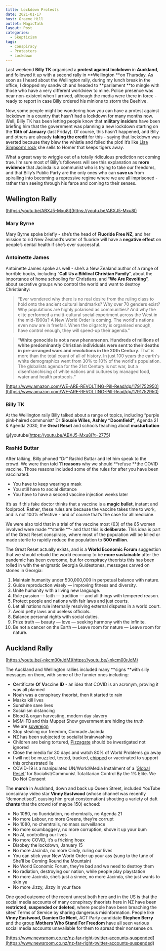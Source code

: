 ```yaml
---
title: Lockdown Protests
date: 2021-01-17
host: Graeme Hill
outlet: MagicTalk
layout: Post
categories:
  - Skepticism
tags:
  - Conspiracy
  - Protesters
  - Lockdown
---
```


Last weekend **Billy TK** organised a **protest against lockdown** in **Auckland**, and followed it up with a second rally in **Wellington **on Thursday. As soon as I heard about the Wellington rally, during my lunch break in the office, I dropped my sandwich and headed to **parliament **to mingle with those who have a very different worldview to mine. Police presence was near non-existent when I arrived, although the media were there in force - ready to report in case Billy ordered his minions to storm the Beehive.

<!-- more -->

Now, some people might be wondering how you can have a protest against lockdown in a country that hasn’t had a lockdown for many months now. Well, Billy TK has been letting people know that **military insiders** have been briefing him that the government was planning a new lockdown starting on the **15th of January** (last Friday). Of course, this hasn’t happened, and Billy and others are already **taking the credit** for this - saying that lockdown was averted because they blew the whistle and foiled the plot! It’s like [Lisa Simpson’s rock](https://youtu.be/xSVqLHghLpw) she sells to Homer that keeps tigers away.

What a great way to wriggle out of a totally ridiculous prediction not coming true. I’m sure most of Billy’s followers will see this explanation as **more evidence** that Jacinda is a communist who is trying to take our freedoms, and that Billy’s Public Party are the only ones who can **save us** from spiralling into becoming a repressive regime where we are all imprisoned - rather than seeing through his farce and coming to their senses.

## Wellington Rally

[https://youtu.be/ABXJ5-Mxu8I](https://youtu.be/ABXJ5-Mxu8I)

### Mary Byrne

Mary Byrne spoke briefly - she’s the head of **Fluoride Free NZ**, and her mission to rid New Zealand’s water of fluoride will have a **negative effect** on people’s dental health if she’s ever successful.

### Antoinette James

Antoinette James spoke as well - she’s a New Zealand author of a range of horrible books, including “**Call Us a Biblical Christian Family**”, about the importance of home schooling for Christians, and “**We Are Revolting**”, about secretive groups who control the world and want to destroy Christianity:

> “Ever wondered why there is no real desire from the ruling class to hold onto the ancient cultural landmarks? Why over 70 genders exist? Why populations are highly polarised as communities? And why the elite performed a multi-cultural social experiment across the West in the mid-1900s? A New World Order is coming. The world's nations even now are in freefall. When the oligarchy is organised enough, have control enough, they will speed-up their agenda.”


> “**White genocide is not a new phenomenon. Hundreds of millions of white predominantly Christian individuals were sent to their deaths in pre-arranged wars and revolutions in the 20th Century**. That is more than the total count of all of history. In just 100 years the earth's white demographics went from 30% to 10% of the world's population. The globalists agenda for the 21st Century is not war, but a disenfranchising of white nations and cultures by managed food, water and health protocols.“

[https://www.amazon.com/WE-ARE-REVOLTING-Pill-Read/dp/1791752950](https://www.amazon.com/WE-ARE-REVOLTING-Pill-Read/dp/1791752950)

### Billy TK

At the Wellington rally Billy talked about a range of topics, including “purple pink-haired communist“ Dr **Siouxie Wiles**, **Ashley “Doomfield”**, Agenda 21 & Agenda 2030, the **Great Reset** and schools teaching about **masturbation**:

@[youtube(https://youtu.be/ABXJ5-Mxu8I?t=2775)

### Rashid Buttar

After talking, Billy phoned “Dr” Rashid Buttar and let him speak to the crowd. We were then told **11 reasons** why we should **refuse **the COVID vaccine. Those reasons included some of the rules for after you have been vaccinated:

* You have to keep wearing a mask
* You still have to social distance
* You have to have a second vaccine injection weeks later

It’s as if this fake doctor thinks that a vaccine is a **magic bullet**, instant and foolproof. Rather, these rules are because the vaccine takes time to work, and is not 100% effective - and of course that’s the case for all medicine.

We were also told that in a trial of the vaccine most (63) of the 65 women involved were made **sterile **- and that this is **deliberate**. This idea is part of the Great Reset conspiracy, where most of the population will be killed or made sterile to rapidly reduce the population to **500 million**.

The Great Reset actually exists, and is a **World Economic Forum** suggestion that we should rebuild the world economy to be **more sustainable** after the pandemic has been overcome, but for conspiracy theorists this has been rolled in with the enigmatic Georgia Guidestones, messages carved on stones in Georgia:

1. Maintain humanity under 500,000,000 in perpetual balance with nature.
2. Guide reproduction wisely — improving fitness and diversity.
3. Unite humanity with a living new language.
4. Rule passion — faith — tradition — and all things with tempered reason.
5. Protect people and nations with fair laws and just courts.
6. Let all nations rule internally resolving external disputes in a world court.
7. Avoid petty laws and useless officials.
8. Balance personal rights with social duties.
9. Prize truth — beauty — love — seeking harmony with the infinite.
10. Be not a cancer on the Earth — Leave room for nature — Leave room for nature.

## Auckland Rally

[https://youtu.be/-nkcm00rJdM](https://youtu.be/-nkcm00rJdM)

The Auckland and Wellington rallies included many **signs **with silly messages on them, with some of the funnier ones including:

* **C**ertificate **O**f **V**accine **ID** - an idea that COVID is an acronym, proving it was all planned
* Noah was a conspiracy theorist, then it started to rain
* Masks kill lives
* Sunshine save lives
* Socialism distancing
* Blood & organ harvesting, modern day slavery
* MSM-FB and this Muppet Show government are hiding the truth
* We are [sovereign](https://en.wikipedia.org/wiki/Sovereign_citizen_movement)
* Stop stealing our freedom, Comrade Jacinda
* NZ has been subjected to socialist brainwashing
* Children are being tortured, [Pizzagate](https://en.wikipedia.org/wiki/Pizzagate_conspiracy_theory) should be investigated not ignored
* Close the media for 30 days and watch 80% of World Problems go away
* I will not be muzzled, tested, tracked, [chipped](https://en.wikipedia.org/wiki/ID2020#COVID-19_conspiracy_theory) or vaccinated to support this orchestrated lie
* COVID-19 is a manipulated UN/World/Media Instalment of a ‘[Global Reset](https://en.wikipedia.org/wiki/Great_Reset)’ for Socialist/Communist Totalitarian Control By the 1% Elite. We Do Not Consent

The **march** in Auckland, down and back up Queen Street, included YouTube conspiracy video star **Vinny Eastwood** (whose channel was recently “demonetised”, causing him great consternation) shouting a variety of daft **chants** that the crowd (of maybe 150) echoed:

* No 1080, no fluoridation, no chemtrails, no Agenda 21
* No more Labour, no more Greens, they’re corrupt
* No 1080, no chemtrails, no mass surveillance
* No more scumbaggery, no more corruption, shove it up your bum
* No AI, controlling our lives
* No more COVID, it’s a fricking hoax
* Disobey the lockdown, January 15
* No more Jacinda, no more Cindy, ruling our lives
* You can stick your New World Order up your ass (sung to the tune of She’ll be Coming Round the Mountain)
* No World Economic Forum, they’re bad and we need to destroy them
* No radiation, destroying our nation, while people play playstation
* No more Jacinda, she’s just a sinner, no more Jacinda, she just wants to skin ya
* No more Jizzy, Jizzy in your face

One good outcome of the recent unrest both here and in the US is that the social media accounts of many conspiracy theorists here in NZ have been **restricted, suspended or deleted**, where people have been breaching the sites’ Terms of Service by sharing dangerous misinformation. People like **Vinny Eastwood, Damien De Ment**, ACT Party candidate **Stephen Berry** and the group **Mothers Who Stand For Freedom** have all seen various social media accounts unavailable for them to spread their nonsense on.

[https://www.newsroom.co.nz/nz-far-right-twitter-accounts-suspended](https://www.newsroom.co.nz/nz-far-right-twitter-accounts-suspended)
